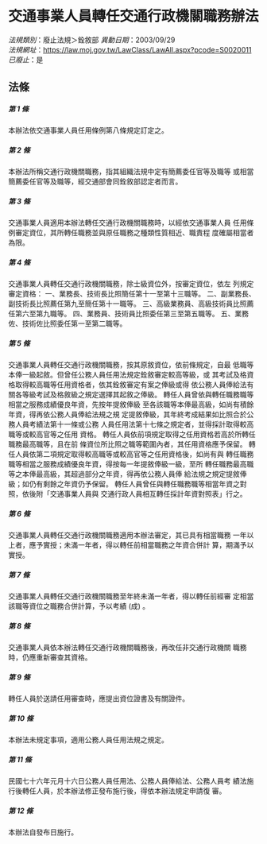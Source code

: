 # 交通事業人員轉任交通行政機關職務辦法

*法規類別*：廢止法規＞銓敘部
*異動日期*：2003/09/29  
*法規網址*：https://law.moj.gov.tw/LawClass/LawAll.aspx?pcode=S0020011
*已廢止*：是


## 法條
##### 第 1 條
本辦法依交通事業人員任用條例第八條規定訂定之。

##### 第 2 條
本辦法所稱交通行政機關職務，指其組織法規中定有簡薦委任官等及職等
或相當簡薦委任官等及職等，經交通部會同銓敘部認定者而言。

##### 第 3 條
交通事業人員適用本辦法轉任交通行政機關職務時，以經依交通事業人員
任用條例審定資位，其所轉任職務並與原任職務之種類性質相近、職責程
度確屬相當者為限。

##### 第 4 條
交通事業人員轉任交通行政機關職務，除士級資位外，按審定資位，依左
列規定審定資格：
一、業務長、技術長比照簡任第十一至第十三職等。
二、副業務長、副技術長比照薦任第九至簡任第十一職等。
三、高級業務員、高級技術員比照薦任第六至第九職等。
四、業務員、技術員比照委任第三至第五職等。
五、業務佐、技術佐比照委任第一至第二職等。


##### 第 5 條
交通事業人員轉任交通行政機關職務，按其原敘資位，依前條規定，自最
低職等本俸一級起敘。但曾任公務人員任用法規定銓敘審定較高等級，或
其考試及格資格取得較高職等任用資格者，依其銓敘審定有案之俸級或得
依公務人員俸給法有關各等級考試及格敘級之規定選擇其起敘之俸級。
轉任人員曾依與轉任職務職等相當之服務成績優良年資，先按年提敘俸級
至各該職等本俸最高級，如尚有積餘年資，得再依公務人員俸給法規之規
定提敘俸級，其年終考成結果如比照合於公務人員考績法第十一條或公務
人員任用法第十七條之規定者，並得採計取得較高職等或較高官等之任用
資格。
轉任人員依前項規定取得之任用資格若高於所轉任職務最高職等，且在前
條資位所比照之職等範圍內者，其任用資格應予保留。
轉任人員依第二項規定取得較高職等或較高官等之任用資格後，如尚有與
轉任職務職等相當之服務成績優良年資，得按每一年提敘俸級一級，至所
轉任職務最高職等之本俸最高級，其超過部分之年資，得再依公務人員俸
給法規之規定提敘俸級；如仍有剩餘之年資仍予保留。
轉任人員曾任與轉任職務職等相當年資之對照，依後附「交通事業人員與
交通行政人員相互轉任採計年資對照表」行之。

##### 第 6 條
交通事業人員轉任交通行政機關職務適用本辦法審定，其已具有相當職務
一年以上者，應予實授；未滿一年者，得以轉任前相當職務之年資合併計
算，期滿予以實授。

##### 第 7 條
交通事業人員轉任交通行政機關職務至年終未滿一年者，得以轉任前經審
定相當該職等資位之職務合併計算，予以考績 (成) 。

##### 第 8 條
交通事業人員依本辦法轉任交通行政機關職務後，再改任非交通行政機關
職務時，仍應重新審查其資格。

##### 第 9 條
轉任人員於送請任用審查時，應提出資位證書及有關證件。

##### 第 10 條
本辦法未規定事項，適用公務人員任用法規之規定。

##### 第 11 條
民國七十六年元月十六日公務人員任用法、公務人員俸給法、公務人員考
績法施行後轉任人員，於本辦法修正發布施行後，得依本辦法規定申請復
審。

##### 第 12 條
本辦法自發布日施行。


